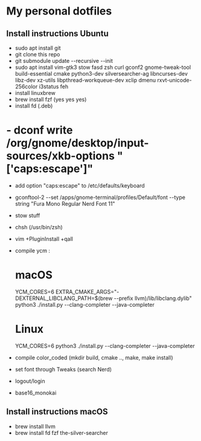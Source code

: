 # My personal dotfiles

## Install instructions Ubuntu

 - sudo apt install git
 - git clone this repo
 - git submodule update --recursive --init
 - sudo apt install vim-gtk3 stow fasd zsh curl gconf2 gnome-tweak-tool build-essential cmake python3-dev silversearcher-ag libncurses-dev libz-dev xz-utils libpthread-workqueue-dev xclip dmenu rxvt-unicode-256color i3status feh
 - install linuxbrew
 - brew install fzf (yes yes yes)
 - install fd (.deb)
 # - dconf write /org/gnome/desktop/input-sources/xkb-options "['caps:escape']"
 - add option "caps:escape" to /etc/defaults/keyboard
 - gconftool-2 --set /apps/gnome-terminal/profiles/Default/font --type string "Fura Mono Regular Nerd Font 11"
 - stow stuff
 - chsh (/usr/bin/zsh)
 - vim +PluginInstall +qall
 - compile ycm :
 
      # macOS
      YCM_CORES=6 EXTRA_CMAKE_ARGS="-DEXTERNAL_LIBCLANG_PATH=$(brew --prefix llvm)/lib/libclang.dylib" python3 ./install.py --clang-completer --java-completer

      # Linux
      YCM_CORES=6 python3 ./install.py --clang-completer --java-completer

 - compile color_coded (mkdir build, cmake .., make, make install)
 - set font through Tweaks (search Nerd)
 - logout/login
 - base16_monokai


## Install instructions macOS

 - brew install llvm
 - brew install fd fzf the-silver-searcher


